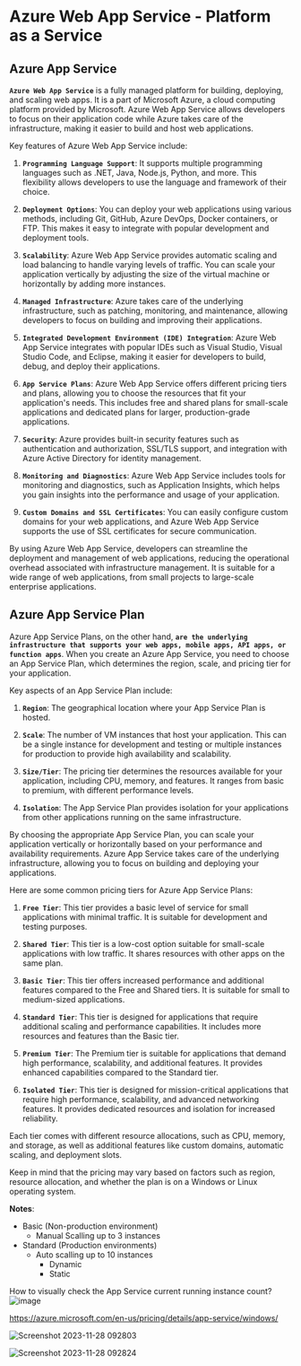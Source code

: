 # Azure Web App Service - Platform as a Service

## Azure App Service

**`Azure Web App Service`** is a fully managed platform for building, deploying, and scaling web apps. It is a part of Microsoft Azure, a cloud computing platform provided by Microsoft. Azure Web App Service allows developers to focus on their application code while Azure takes care of the infrastructure, making it easier to build and host web applications.

Key features of Azure Web App Service include:

1. **`Programming Language Support`**: It supports multiple programming languages such as .NET, Java, Node.js, Python, and more. This flexibility allows developers to use the language and framework of their choice.

2. **`Deployment Options`**: You can deploy your web applications using various methods, including Git, GitHub, Azure DevOps, Docker containers, or FTP. This makes it easy to integrate with popular development and deployment tools.

3. **`Scalability`**: Azure Web App Service provides automatic scaling and load balancing to handle varying levels of traffic. You can scale your application vertically by adjusting the size of the virtual machine or horizontally by adding more instances.

4. **`Managed Infrastructure`**: Azure takes care of the underlying infrastructure, such as patching, monitoring, and maintenance, allowing developers to focus on building and improving their applications.

5. **`Integrated Development Environment (IDE) Integration`**: Azure Web App Service integrates with popular IDEs such as Visual Studio, Visual Studio Code, and Eclipse, making it easier for developers to build, debug, and deploy their applications.

6. **`App Service Plans`**: Azure Web App Service offers different pricing tiers and plans, allowing you to choose the resources that fit your application's needs. This includes free and shared plans for small-scale applications and dedicated plans for larger, production-grade applications.

7. **`Security`**: Azure provides built-in security features such as authentication and authorization, SSL/TLS support, and integration with Azure Active Directory for identity management.

8. **`Monitoring and Diagnostics`**: Azure Web App Service includes tools for monitoring and diagnostics, such as Application Insights, which helps you gain insights into the performance and usage of your application.

9. **`Custom Domains and SSL Certificates`**: You can easily configure custom domains for your web applications, and Azure Web App Service supports the use of SSL certificates for secure communication.

By using Azure Web App Service, developers can streamline the deployment and management of web applications, reducing the operational overhead associated with infrastructure management. It is suitable for a wide range of web applications, from small projects to large-scale enterprise applications.

## Azure App Service Plan

Azure App Service Plans, on the other hand, **`are the underlying infrastructure that supports your web apps, mobile apps, API apps, or function apps`**. When you create an Azure App Service, you need to choose an App Service Plan, which determines the region, scale, and pricing tier for your application.

Key aspects of an App Service Plan include:

1. **`Region`**: The geographical location where your App Service Plan is hosted.

2. **`Scale`**: The number of VM instances that host your application. This can be a single instance for development and testing or multiple instances for production to provide high availability and scalability.

3. **`Size/Tier`**: The pricing tier determines the resources available for your application, including CPU, memory, and features. It ranges from basic to premium, with different performance levels.

4. **`Isolation`**: The App Service Plan provides isolation for your applications from other applications running on the same infrastructure.

By choosing the appropriate App Service Plan, you can scale your application vertically or horizontally based on your performance and availability requirements. Azure App Service takes care of the underlying infrastructure, allowing you to focus on building and deploying your applications.

Here are some common pricing tiers for Azure App Service Plans:

1. **`Free Tier`**: This tier provides a basic level of service for small applications with minimal traffic. It is suitable for development and testing purposes.

2. **`Shared Tier`**: This tier is a low-cost option suitable for small-scale applications with low traffic. It shares resources with other apps on the same plan.

3. **`Basic Tier`**: This tier offers increased performance and additional features compared to the Free and Shared tiers. It is suitable for small to medium-sized applications.

4. **`Standard Tier`**: This tier is designed for applications that require additional scaling and performance capabilities. It includes more resources and features than the Basic tier.

5. **`Premium Tier`**: The Premium tier is suitable for applications that demand high performance, scalability, and additional features. It provides enhanced capabilities compared to the Standard tier.

6. **`Isolated Tier`**: This tier is designed for mission-critical applications that require high performance, scalability, and advanced networking features. It provides dedicated resources and isolation for increased reliability.

Each tier comes with different resource allocations, such as CPU, memory, and storage, as well as additional features like custom domains, automatic scaling, and deployment slots.

Keep in mind that the pricing may vary based on factors such as region, resource allocation, and whether the plan is on a Windows or Linux operating system.

**Notes**:
* Basic (Non-production environment)
  * Manual Scalling up to 3 instances
* Standard (Production environments)
  * Auto scalling up to 10 instances
    * Dynamic
    * Static
    
How to visually check the App Service current running instance count?
![image](https://github.com/codewithelmor/azure-web-app-service/assets/44918452/96f20bc6-fb11-47da-8289-530e03fb1954)

https://azure.microsoft.com/en-us/pricing/details/app-service/windows/

![Screenshot 2023-11-28 092803](https://github.com/codewithelmor/azure-web-app-service/assets/44918452/f45953be-2c75-4bd5-8f01-1b6de9ff9397)

![Screenshot 2023-11-28 092824](https://github.com/codewithelmor/azure-web-app-service/assets/44918452/3950b152-7a0b-42ca-a3d6-f94c8578817b)
